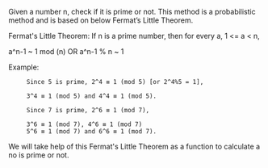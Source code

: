 Given a number n, check if it is prime or not.  This method is a probabilistic method and is based on below Fermat’s Little Theorem.

Fermat's Little Theorem:
If n is a prime number, then for every a, 1 <= a < n,

a^n-1 ~ 1 mod (n)
 OR 
a^n-1 % n ~ 1 
 

Example:

         Since 5 is prime, 2^4 ≡ 1 (mod 5) [or 2^4%5 = 1],
         
         3^4 ≡ 1 (mod 5) and 4^4 ≡ 1 (mod 5). 

         Since 7 is prime, 2^6 ≡ 1 (mod 7),
         
         3^6 ≡ 1 (mod 7), 4^6 ≡ 1 (mod 7) 
         5^6 ≡ 1 (mod 7) and 6^6 ≡ 1 (mod 7).
         
We will take help of this Fermat's Little Theorem as a function to calculate a no is prime or not.         
